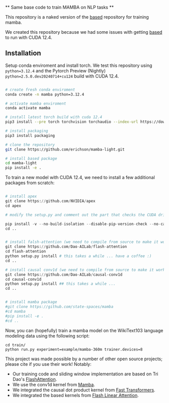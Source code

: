 
** Same base code to train MAMBA on NLP tasks **

This repository is a naked version of the [based](https://github.com/HazyResearch/based/tree/main) repository for training mamba. 

We created this repository because we had some issues with getting [based](https://github.com/HazyResearch/based/tree/main) to run with CUDA 12.4.


## Installation

Setup conda enviroment and install torch. We test this repository using `python=3.12.4` and the Pytorch Preview (Nightly) `python=2.5.0.dev20240714+cu124` build with CUDA 12.4.


```bash

# create fresh conda enviroment
conda create -n mamba python=3.12.4

# activate mamba enviroment
conda activate mamba

# install latest torch build with cuda 12.4
pip3 install --pre torch torchvision torchaudio --index-url https://download.pytorch.org/whl/nightly/cu124

# install packaging
pip3 install packaging

# clone the repository
git clone https://github.com/erichson/mamba-light.git

# install based package
cd mamba-light
pip install -e .


```


To train a new model with CUDA 12.4, we need to install a few additional packages from scratch:

```python

# install apex
git clone https://github.com/NVIDIA/apex
cd apex

# modify the setup.py and comment out the part that checks the CUDA driver.

pip install -v --no-build-isolation --disable-pip-version-check --no-cache-dir --global-option="--cpp_ext" --global-option="--cuda_ext" ./
cd ..


# install falsh-attention (we need to compile from source to make it work with CUDA 12.4 --- this will take a while)
git clone https://github.com/Dao-AILab/flash-attention
cd flash-attention
python setup.py install # this takes a while ... have a coffee :)
cd ..

# install causal conv1d (we need to compile from source to make it work with CUDA 12.4  --- this will take a while)
git clone https://github.com/Dao-AILab/causal-conv1d
cd causal-conv1d
python setup.py install ## this takes a while ...
cd ..


# install mamba package
#git clone https://github.com/state-spaces/mamba
#cd mamba
#pip install -e .
#cd ..

```



Now, you can (hopefully) train a mamba model on the WikiText103 language modeling data using the following script:
```
cd train/
python run.py experiment=example/mamba-360m trainer.devices=8
```





This project was made possible by a number of other open source projects; please cite if you use their work! Notably:
- Our training code and sliding window implementation are based on Tri Dao's [FlashAttention](https://github.com/Dao-AILab/flash-attention). 
- We use the conv1d kernel from [Mamba](https://github.com/state-spaces/mamba/tree/main).
- We integrated the causal dot product kernel from [Fast Transformers](https://github.com/idiap/fast-transformers).
- We integrated the based kernels from [Flash Linear Attention](https://github.com/sustcsonglin/flash-linear-attention).


